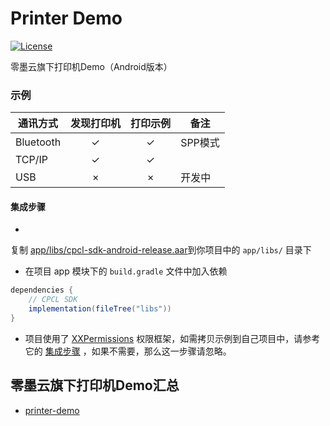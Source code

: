 # Printer Demo

[![License](https://img.shields.io/badge/license-MIT-4EB1BA.svg)](https://www.opensource.org/licenses/mit-license.php)

零墨云旗下打印机Demo（Android版本）

### 示例

| 通讯方式      | 发现打印机 | 打印示例 | 备注    |
|-----------|:-----:|:----:|-------|
| Bluetooth |   ✓   |  ✓   | SPP模式 |
| TCP/IP    |   ✓   |  ✓   |       |
| USB       |   ×   |  ×   | 开发中   |

#### 集成步骤

*
复制 [app/libs/cpcl-sdk-android-release.aar](https://raw.githubusercontent.com/lingmoyun/printer-demo-android/master/app/libs/cpcl-sdk-android-release.aar)到你项目中的 `app/libs/` 目录下

* 在项目 app 模块下的 `build.gradle` 文件中加入依赖

```groovy
dependencies {
    // CPCL SDK
    implementation(fileTree("libs"))
}
```

* 项目使用了 [XXPermissions](https://github.com/getActivity/XXPermissions) 权限框架，如需拷贝示例到自己项目中，请参考它的 [集成步骤](https://github.com/getActivity/XXPermissions/tree/18.2#%E9%9B%86%E6%88%90%E6%AD%A5%E9%AA%A4) ，如果不需要，那么这一步骤请忽略。

## 零墨云旗下打印机Demo汇总

- [printer-demo][1]

[1]: https://github.com/lingmoyun/printer-demo

